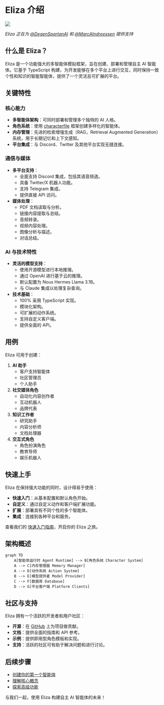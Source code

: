 # Eliza 介绍

![](/images/eliza/eliza_banner.jpg)

_Eliza 正在为 [@DegenSpartanAI](https://x.com/degenspartanai) 和 [@MarcAIndreessen](https://x.com/pmairca) 提供支持_

## 什么是 Eliza？

Eliza 是一个功能强大的多智能体模拟框架，旨在创建、部署和管理自主 AI 智能体。它基于 TypeScript
构建，为开发能够在多个平台上进行交互，同时保持一致个性和知识的智能智能体，提供了一个灵活且可扩展的平台。

## 关键特性

### 核心能力

- **多智能体架构**：可同时部署和管理多个独特的 AI 人格。
- **角色系统**：使用 [characterfile](https://github.com/elizaOS/characterfile) 框架创建多样化的智能体。
- **内存管理**：先进的检索增强生成（RAG，Retrieval Augmented Generation）系统，用于长期记忆和上下文感知。
- **平台集成**：与 Discord、Twitter 及其他平台实现无缝连接。

### 通信与媒体

- **多平台支持**：
  - 全面支持 Discord 集成，包括其语音频道。
  - 具备 Twitter/X 机器人功能。
  - 支持 Telegram 集成。
  - 提供直接 API 访问。
- **媒体处理**：
  - PDF 文档读取与分析。
  - 链接内容提取与总结。
  - 音频转录。
  - 视频内容处理。
  - 图像分析与描述。
  - 对话总结。

### AI 与技术特性

- **灵活的模型支持**：
  - 使用开源模型进行本地推理。
  - 通过 OpenAI 进行基于云的推理。
  - 默认配置为 Nous Hermes Llama 3.1B。
  - 与 Claude 集成以处理复杂查询。
- **技术基础**：
  - 100% 采用 TypeScript 实现。
  - 模块化架构。
  - 可扩展的动作系统。
  - 支持自定义客户端。
  - 提供全面的 API。

## 用例

Eliza 可用于创建：

1. **AI 助手**
   - 客户支持智能体
   - 社区管理员
   - 个人助手
2. **社交媒体角色**
   - 自动化内容创作者
   - 互动机器人
   - 品牌代表
3. **知识工作者**
   - 研究助手
   - 内容分析师
   - 文档处理器
4. **交互式角色**
   - 角色扮演角色
   - 教育导师
   - 娱乐机器人

## 快速上手

Eliza 在保持强大功能的同时，设计得易于使用：

- **快速入门**：从基本配置和默认角色开始。
- **自定义**：通过自定义动作和客户端扩展功能。
- **扩展**：部署具有不同个性的多个智能体。
- **集成**：连接到各种平台和服务。

查看我们的 [快速入门指南](./getting-started/quickstart.md)，开启你的 Eliza 之旅。

## 架构概述

```mermaid
graph TD
    A[智能体运行时 Agent Runtime] --> B[角色系统 Character System]
    A --> C[内存管理器 Memory Manager]
    A --> D[动作系统 Action System]
    B --> E[模型提供者 Model Provider]
    C --> F[数据库 Database]
    D --> G[平台客户端 Platform Clients]
```

## 社区与支持

Eliza 拥有一个活跃的开发者和用户社区：

- **开源**：在 [GitHub](https://github.com/elizaOS/eliza) 上为项目做贡献。
- **文档**：提供全面的指南和 API 参考。
- **示例**：提供即用型角色模板和实现。
- **支持**：活跃的社区可有助于解决问题和进行讨论。

## 后续步骤

- [创建你的第一个智能体](./getting-started/quickstart)
- [理解核心概念](./core/agents)
- [探索高级功能](./guides/advanced.md)

与我们一起，使用 Eliza 构建自主 AI 智能体的未来！
